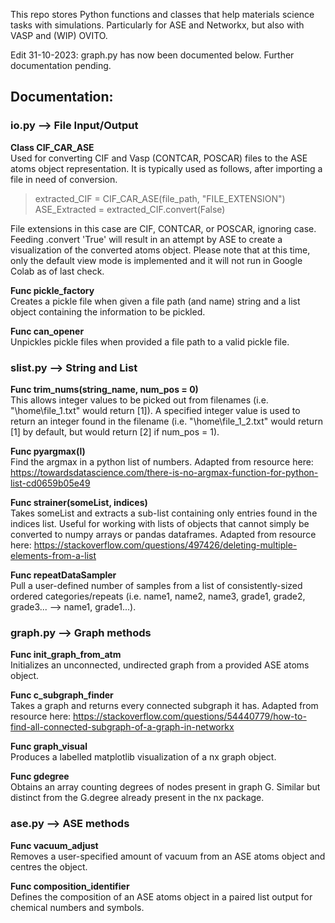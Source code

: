 This repo stores Python functions and classes that help materials science tasks with simulations.  Particularly for ASE and Networkx, but also with VASP and (WIP) OVITO.

Edit 31-10-2023: graph.py has now been documented below.  Further documentation pending.

## Documentation:

### io.py    -->    File Input/Output

**Class CIF_CAR_ASE** <br> Used for converting CIF and Vasp (CONTCAR, POSCAR) files to the ASE atoms object representation.  It is typically used as follows, after importing a file in need of conversion.

> extracted_CIF = CIF_CAR_ASE(file_path, "FILE_EXTENSION")<br>ASE_Extracted = extracted_CIF.convert(False)

File extensions in this case are CIF, CONTCAR, or POSCAR, ignoring case.  Feeding .convert 'True' will result in an attempt by ASE to create a visualization of the converted atoms object.  Please note that at this time, only the default view mode is implemented and it will not run in Google Colab as of last check.

**Func pickle_factory** <br> Creates a pickle file when given a file path (and name) string and a list object containing the information to be pickled.

**Func can_opener** <br> Unpickles pickle files when provided a file path to a valid pickle file.

### slist.py    -->    String and List

**Func trim_nums(string_name, num_pos = 0)** <br> This allows integer values to be picked out from filenames (i.e. "\home\file_1.txt" would return [1]).  A specified integer value is used to return an integer found in the filename (i.e.  "\home\file_1_2.txt" would return [1] by default, but would return [2] if num_pos = 1).

**Func pyargmax(l)** <br> Find the argmax in a python list of numbers.  Adapted from resource here: https://towardsdatascience.com/there-is-no-argmax-function-for-python-list-cd0659b05e49

**Func strainer(someList, indices)** <br> Takes someList and extracts a sub-list containing only entries found in the indices list. Useful for working with lists of objects that cannot simply be converted to numpy arrays or pandas dataframes.  Adapted from resource here: https://stackoverflow.com/questions/497426/deleting-multiple-elements-from-a-list

**Func repeatDataSampler** <br> Pull a user-defined number of samples from a list of consistently-sized ordered categories/repeats (i.e. name1, name2, name3, grade1, grade2, grade3... --> name1, grade1...).

### graph.py    -->    Graph methods

**Func init_graph_from_atm** <br> Initializes an unconnected, undirected graph from a provided ASE atoms object.

**Func c_subgraph_finder** <br> Takes a graph and returns every connected subgraph it has. Adapted from resource here: https://stackoverflow.com/questions/54440779/how-to-find-all-connected-subgraph-of-a-graph-in-networkx


**Func graph_visual** <br> Produces a labelled matplotlib visualization of a nx graph object.

**Func gdegree** <br> Obtains an array counting degrees of nodes present in graph G. Similar but distinct from the G.degree already present in the nx package.

### ase.py    -->    ASE methods

**Func vacuum_adjust** <br> Removes a user-specified amount of vacuum from an ASE atoms object and centres the object.

**Func composition_identifier** <br> Defines the composition of an ASE atoms object in a paired list output for chemical numbers and symbols.
